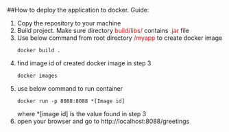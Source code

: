 ##How to deploy the application to docker. Guide:
1. Copy the repository to your machine
2. Build project. Make sure directory <span style="color:red">build/libs/</span> contains <span style="color:red">.jar</span> file
3. Use below command from root directory <span style="color:red">/myapp</span> to create docker image
   ```
   docker build .
   ```
4. find image id of created docker image in step 3
   ```
   docker images
   ```
5. use below command to run container
      ```
   docker run -p 8088:8088 *[Image id]
   ```
   where *[image id] is the value found in step 3
6. open your browser and go to http://localhost:8088/greetings